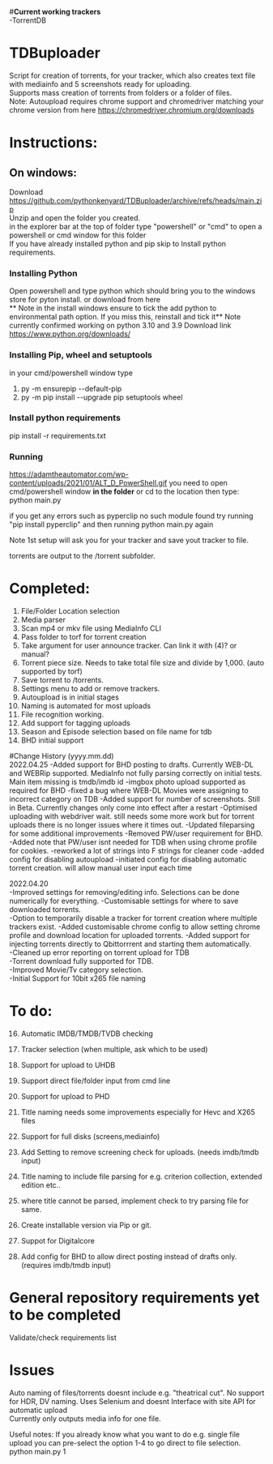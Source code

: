 #**Current working trackers**   
-TorrentDB

# TDBuploader  
Script for creation of torrents, for your tracker, which also creates text file with mediainfo and 5 screenshots ready for uploading.  
Supports mass creation of torrents from folders or a folder of files.  
Note: Autoupload requires chrome support and chromedriver matching your chrome version from here https://chromedriver.chromium.org/downloads

# Instructions:
## On windows:  
Download https://github.com/pythonkenyard/TDBuploader/archive/refs/heads/main.zip  
Unzip and open the folder you created.  
in the explorer bar at the top of folder type "powershell" or "cmd" to open a powershell or cmd window for this folder    
If you have already installed python and pip skip to Install python requirements.  

### Installing Python  
Open powershell and type python which should bring you to the windows store for pyton install. or download from here  
** Note in the install windows ensure to tick the add python to environmental path option. If you miss this, reinstall and tick it**
Note currently confirmed working on python 3.10 and 3.9
Download link https://www.python.org/downloads/

### Installing Pip, wheel and setuptools
in your cmd/powershell window type  
1. py -m ensurepip --default-pip
2. py -m pip install --upgrade pip setuptools wheel

### Install python requirements
pip install -r requirements.txt  
  
### Running  
https://adamtheautomator.com/wp-content/uploads/2021/01/ALT_D_PowerShell.gif
you need to open cmd/powershell window **in the folder** or cd to the location then type:    
python main.py  

if you get any errors such as pyperclip no such module found try running "pip install pyperclip" and then running python main.py again

Note 1st setup will ask you for your tracker and save yout tracker to file.  
  
torrents are output to the /torrent subfolder.   
  
# Completed:  
1. File/Folder Location selection  
2. Media parser  
3. Scan mp4 or mkv file using MediaInfo CLI    
4. Pass folder to torf for torrent creation  
5. Take argument for user announce tracker. Can link it with (4)? or manual?  
6. Torrent piece size. Needs to take total file size and divide by 1,000. (auto supported by torf)  
7. Save torrent to /torrents.
8. Settings menu to add or remove trackers.
9. Autoupload is in initial stages
10. Naming is automated for most uploads
11. File recognition working.
12. Add support for tagging uploads 
13. Season and Episode selection based on file name for tdb
14. BHD initial support
    
#Change History (yyyy.mm.dd)   
2022.04.25
-Added support for BHD posting to drafts. 
  Currently WEB-DL and WEBRip supported.
  MediaInfo not fully parsing correctly on initial tests.
  Main item missing is tmdb/imdb id
-imgbox photo upload supported as required for BHD
-fixed a bug where WEB-DL Movies were assigning to incorrect category on TDB
-Added support for number of screenshots. Still in Beta. Currently changes only come into effect after a restart
-Optimised uploading with webdriver wait. still needs some more work but for torrent uploads there is no longer issues where it times out.
-Updated fileparsing for some additional improvements
-Removed PW/user requirement for BHD. 
-Added note that PW/user isnt needed for TDB when using chrome profile for cookies.
-reworked a lot of strings into F strings for cleaner code
-added config for disabling autoupload 
-initiated config for disabling automatic torrent creation. will allow manual user input each time


2022.04.20    
-Improved settings for removing/editing info. Selections can be done numerically for everything.
-Customisable settings for where to save downloaded torrents.   
-Option to temporarily disable a tracker for torrent creation where multiple trackers exist.
-Added customisable chrome config to allow setting chrome profile and download location for uploaded torrents.
-Added support for injecting torrents directly to Qbittorrrent and starting them automatically.    
-Cleaned up error reporting on torrent upload for TDB    
-Torrent download fully supported for TDB.    
-Improved Movie/Tv category selection.   
-Initial Support for 10bit x265 file naming



# To do:  

16. Automatic IMDB/TMDB/TVDB checking
17. Tracker selection (when multiple, ask which to be used)

20. Support for upload to UHDB
21. Support direct file/folder input from cmd line
22. Support for upload to PHD
23. Title naming needs some improvements especially for Hevc and X265 files

25. Support for full disks (screens,mediainfo)
26. Add Setting to remove screening check for uploads. (needs imdb/tmdb input)
27. Title naming to include file parsing for e.g. criterion collection, extended edition etc..
28. where title cannot be parsed, implement check to try parsing file for same.
29. Create installable version via Pip or git.
30. Suppot for Digitalcore
32. Add config for BHD to allow direct posting instead of drafts only. (requires imdb/tmdb input)
  
# General repository requirements yet to be completed  
Validate/check requirements list  
  
# Issues  
Auto naming of files/torrents doesnt include e.g. "theatrical cut". No support for HDR, DV naming.
Uses Selenium and doesnt Interface with site API for automatic upload   
Currently only outputs media info for one file.

Useful notes:
If you already know what you want to do e.g. single file upload you can pre-select the option 1-4 to go direct to file selection.   
python main.py 1
